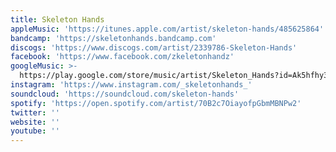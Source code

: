 ```yaml
---
title: Skeleton Hands
appleMusic: 'https://itunes.apple.com/artist/skeleton-hands/485625864'
bandcamp: 'https://skeletonhands.bandcamp.com'
discogs: 'https://www.discogs.com/artist/2339786-Skeleton-Hands'
facebook: 'https://www.facebook.com/zkeletonhandz'
googleMusic: >-
  https://play.google.com/store/music/artist/Skeleton_Hands?id=Ak5hfhy3ppiptis22rxve5t4x5a
instagram: 'https://www.instagram.com/_skeletonhands_'
soundcloud: 'https://soundcloud.com/skeleton-hands'
spotify: 'https://open.spotify.com/artist/70B2c7OiayofpGbmMBNPw2'
twitter: ''
website: ''
youtube: ''
---
```

